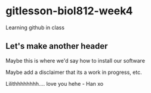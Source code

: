 # gitlesson-biol812-week4
Learning github in class

## Let's make another header
Maybe this is where we'd say how to install our software

Maybe add a disclaimer that its a work in progress, etc.


Lilithhhhhhhh.... love you hehe - Han xo
